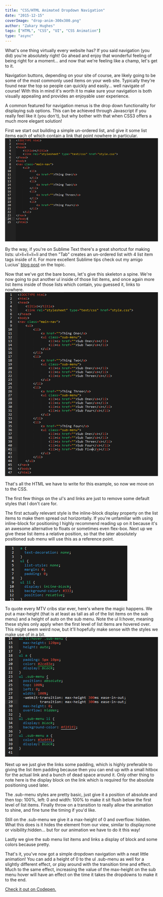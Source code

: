 ```yaml
---
title: "CSS/HTML Animated Dropdown Navigation"
date: "2015-12-15"
coverImage: "drop-anim-300x300.png"
author: "Zakary Hughes"
tags: ["HTML", "CSS", "UI", "CSS Animation"]
type: "async"
---
```


What's one thing virtually every website has? If you said navigation (you did) you're absolutely right! Go ahead and enjoy that wonderful feeling of being right for a moment... and now that we're feeling like a champ, let's get to it.

Navigation buttons, depending on your site of course, are likely going to be some of the most commonly used items on your web site. Typically they're found near the top so people can quickly and easily... well navigate of course! With this in mind it's worth it to make sure your navigation is both visually appealing and provides an enjoyable user experience.

A common featured for navigation menus is the drop down functionality for displaying sub options. This can be achieved through Javascript if you really feel like it (you don't), but why bother with that when CSS3 offers a much more elegant solution!

First we start out building a simple un-ordered list, and give it some list items each of which contain a link that point nowhere in particular.  
![dropdownscreen1](dropdownScreen1.png)

By the way, if you're on Sublime Text there's a great shortcut for making lists: ul>li+li+li+li and then "Tab" creates an un-ordered list with 4 list item tags inside of it. For more excellent Sublime tips check out my amigo Lucius' [blog post](/beginners-guide-for-sublime-text/) on the topic.

Now that we've got the bare bones, let's give this skeleton a spine. We're now going to put another ul inside of those list items, and once again more list items inside of those lists which contain, you guessed it, links to nowhere.  
![dropdownscreen2](dropdownScreen2.png)

That's all the HTML we have to write for this example, so now we move on to the CSS.

The first few things on the ul's and links are just to remove some default styles that I don't care for.

The first actually relevant style is the inline-block display property on the list items to make them spread out horizontally. If you're unfamiliar with using inline-block for positioning I highly recommend reading up on it because it's an awesome alternative to floats or sometimes even flex-box. Next up we give these list items a relative position, so that the later absolutely positioned sub menu will use this as a reference point.

![dropdownscreen3](dropdownScreen3.png)

To quote every MTV cribs star ever, here's where the magic happens. We put a max-height (that is at least as tall as all of the list items on the sub menu) and a height of auto on the sub menu. Note the ul li:hover, meaning these styles only apply when the first level of list items are hovered over. This might seem weird now, but it'll hopefully make sense with the styles we make use of in a bit.  
![dropdownscreen4](dropdownScreen4.png)

Next up we just give the links some padding, which is highly preferable to giving the list item padding because then you can end up with a small hitbox for the actual link and a bunch of dead space around it. Only other thing to note here is the display block on the link which is required for the absolute positioning used later.

The .sub-menu styles are pretty basic, just give it a position of absolute and then top: 100%, left: 0 and width: 100% to make it sit flush below the first level of list items. Finally throw on a transition to really allow the animation to shine, and fine tune the timing if you'd like.

Still on the .sub-menu we give it a max-height of 0 and overflow: hidden. What this does is it hides the element from our view, similar to display:none or visibility:hidden... but for our animation we have to do it this way!

Lastly we give the sub menu list items and links a display of block and some colors because pretty.

That's it, you've now got a simple dropdown navigation with a neat little animation! You can add a height of 0 to the ul .sub-menu as well for a slightly different effect, or play around with the transition time and effect. Much to the same effect, increasing the value of the max-height on the sub menu hover will have an effect on the time it takes the dropdowns to make it to the end.

[Check it out on Codepen.](https://codepen.io/anon/pen/bVKEwK)
